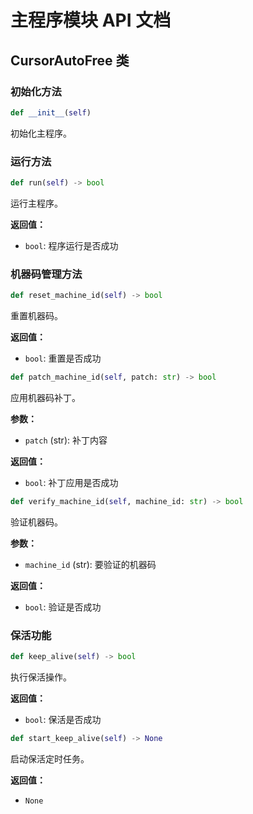 # 主程序模块 API 文档

## CursorAutoFree 类

### 初始化方法
```python
def __init__(self)
```
初始化主程序。

### 运行方法
```python
def run(self) -> bool
```
运行主程序。

**返回值：**
- `bool`: 程序运行是否成功

### 机器码管理方法
```python
def reset_machine_id(self) -> bool
```
重置机器码。

**返回值：**
- `bool`: 重置是否成功

```python
def patch_machine_id(self, patch: str) -> bool
```
应用机器码补丁。

**参数：**
- `patch` (str): 补丁内容

**返回值：**
- `bool`: 补丁应用是否成功

```python
def verify_machine_id(self, machine_id: str) -> bool
```
验证机器码。

**参数：**
- `machine_id` (str): 要验证的机器码

**返回值：**
- `bool`: 验证是否成功

### 保活功能
```python
def keep_alive(self) -> bool
```
执行保活操作。

**返回值：**
- `bool`: 保活是否成功

```python
def start_keep_alive(self) -> None
```
启动保活定时任务。

**返回值：**
- `None` 